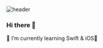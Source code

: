![header](https://capsule-render.vercel.app/api?type=waving&color=9EE5BF&height=300&section=header&text=YUJINNEE&fontSize=80)

### Hi there 👋

🌱 I’m currently learning Swift & iOS
